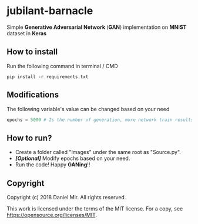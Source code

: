 # jubilant-barnacle
Simple **Generative Adversarial Network** (**GAN**) implementation on **MNIST** dataset in **Keras**


## How to install

Run the following command in terminal / CMD

    pip install -r requirements.txt

## Modifications

The following variable's value can be changed based on your need
```python
epochs = 5000 # Is the number of generation, more network train results in better images
``` 

## How to run?

- Create a folder called "Images" under the same root as "Source.py".
- ***[Optional]*** Modify epochs based on your need.
- Run the code! Happy **GANing**!!

## Copyright

 Copyright (c) 2018 Daniel Mir. All rights reserved.
 
 This work is licensed under the terms of the MIT license.   For a
 copy, see <https://opensource.org/licenses/MIT>.
